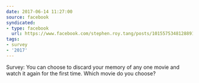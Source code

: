 ```yaml
---
date: 2017-06-14 11:27:00
source: facebook
syndicated:
- type: facebook
  url: https://www.facebook.com/stephen.roy.tang/posts/10155753481288912
tags:
- survey
- '2017'
---
```


Survey: You can choose to discard your memory of any one movie and watch it again for the first time. Which movie do you choose?